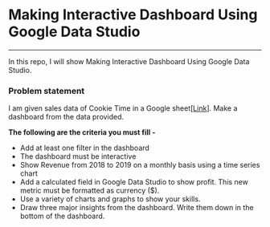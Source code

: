 # Making Interactive Dashboard Using Google Data Studio
<hr>
In this repo, I will show Making Interactive Dashboard Using Google Data Studio.

 ### Problem statement

I am given sales data of Cookie Time in a Google sheet[[Link](https://docs.google.com/spreadsheets/d/1ifmPN6SC6RSNYKNbGP4gKJS_S_B3okGuKIhV6vLr6Hc/edit#gid=1780704992)]. 
Make a dashboard from the data provided. 

**The following are the criteria you must fill -**
- Add at least one filter in the dashboard 
- The dashboard must be interactive
- Show Revenue from 2018 to 2019 on a monthly basis using a time series chart 
- Add a calculated field in Google Data Studio to show profit. This new metric must be formatted as currency ($). 
- Use a variety of charts and graphs to show your skills.  
- Draw three major insights from the dashboard. Write them down in the bottom of the dashboard. 

